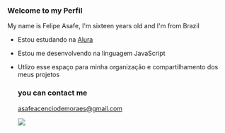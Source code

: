 ### Welcome to my Perfil

My name is Felipe Asafe, I'm sixteen years old and I'm from Brazil

- Estou estudando na [Alura](https://www.alura.com.br)
- Estou me desenvolvendo na linguagem JavaScript
- Utlizo esse espaço para minha organização e compartilhamento dos meus projetos
  
  ### you can contact me

  asafeacenciodemoraes@gmail.com

  ![](https://tenor.com/pt-BR/view/gym-cap-chris-bumstead-motivation-gif-22976644)
